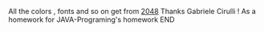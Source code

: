 All the colors , fonts and so on get from
[2048](https://github.com/gabrielecirulli/2048)
Thanks Gabriele Cirulli !
As a homework for JAVA-Programing's homework
END